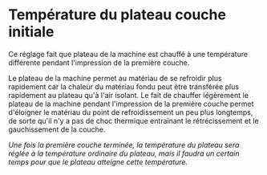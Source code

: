 Température du plateau couche initiale
====
Ce réglage fait que plateau de la machine est chauffé à une température différente pendant l'impression de la première couche.

Le plateau de la machine permet au matériau de se refroidir plus rapidement car la chaleur du matériau fondu peut être transférée plus rapidement au plateau qu'à l'air isolant. Le fait de chauffer légèrement le  plateau de la machine pendant l'impression de la première couche permet d'éloigner le matériau du point de refroidissement un peu plus longtemps, de sorte qu'il n'y a pas de choc thermique entraînant le rétrécissement et le gauchissement de la couche.

*Une fois la première couche terminée, la température du plateau sera réglée à la température ordinaire du plateau, mais il faudra un certain temps pour que le plateau atteigne cette température.*
